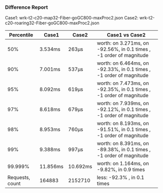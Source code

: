 ### Difference Report
Case1: wrk-t2-c20-map32-Fiber-goGC800-maxProc2.json
Case2: wrk-t2-c20-roaring32-Fiber-goGC800-maxProc2.json

|Percentile|Case1|Case2|Case1 vs Case2|
|---|---|---|---|
|50%|3.534ms|263µs|worth: on 3.271ms, on -92.56%, in 0.1 times , -1 order of magnitude|
|90%|7.001ms|537µs|worth: on 6.464ms, on -92.33%, in 0.1 times , -1 order of magnitude|
|95%|8.092ms|619µs|worth: on 7.473ms, on -92.35%, in 0.1 times , -1 order of magnitude|
|97%|8.618ms|679µs|worth: on 7.939ms, on -92.12%, in 0.1 times , -1 order of magnitude|
|98%|8.953ms|760µs|worth: on 8.193ms, on -91.51%, in 0.1 times , -1 order of magnitude|
|99%|9.388ms|997µs|worth: on 8.391ms, on -89.38%, in 0.1 times , -1 order of magnitude|
|99.999%|11.856ms|10.692ms|worth: on 1.164ms, on -9.82%, in 0.9 times |
|Requests, count|164883|2152710|less: -92.3% , in 0.1 times |
